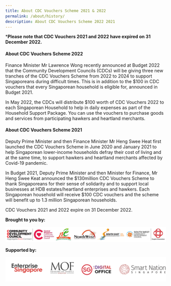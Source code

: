 ```yaml
---
title: About CDC Vouchers Scheme 2021 & 2022
permalink: /about/history/
description: About CDC Vouchers Scheme 2022 2021
---
```


***Please note that CDC Vouchers 2021 and 2022 have expired on 31 December 2022.**

#### About CDC Vouchers Scheme 2022
Finance Minister Mr Lawrence Wong recently announced at Budget 2022 that the Community Development Councils (CDCs) will be giving three new tranches of the CDC Vouchers Scheme from 2022 to 2024 to support Singaporeans during difficult times. This is in addition to the $100 in CDC vouchers that every Singaporean household is eligible for, announced in Budget 2021.

In May 2022, the CDCs will distribute $100 worth of CDC Vouchers 2022 to each Singaporean Household to help in daily expenses as part of the Household Support Package. You can use the vouchers to purchase goods and services from participating hawkers and heartland merchants.


#### About CDC Vouchers Scheme 2021
Deputy Prime Minister and then Finance Minister Mr Heng Swee Heat first launched the CDC Vouchers Scheme in June 2020 and January 2021 to help Singaporean lower-income households defray their cost of living and at the same time, to support hawkers and heartland merchants affected by Covid-19 pandemic. 

In Budget 2021, Deputy Prime Minister and then Minister for Finance, Mr Heng Swee Keat announced the $130million CDC Vouchers Scheme to thank Singaporeans for their sense of solidarity and to support local businesses at HDB estates/heartland enterprises and hawkers. Each Singaporean household will receive $100 CDC vouchers and the scheme will benefit up to 1.3 million Singaporean households.

CDC Vouchers 2021 and 2022 expire on 31 December 2022.


**Brought to you by:**

![Brought to you by](/images/brought-by.png)

**Supported by:**

![Supported by](/images/supported-by.png)